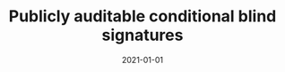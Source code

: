 ---
title: "Publicly auditable conditional blind signatures"
collection: publications
category: manuscripts
permalink: /publication/2021-01-01-Publicly-auditable-conditional-blind-signatures
date: 2021-01-01
venue: 'IOS Press'
citation: 'Grontas P, Pagourtzis A, Zacharakis A, Zhang B. Publicly auditable conditional blind signatures. Journal of Computer Security. 2021;29(2):229-271. doi:10.3233/JCS-181270'
excerpt: 'This work formalizes Publicly Auditable Conditional Blind Signatures (PACBS), a new cryptographic primitive that allows the verifiable issuance of blind signatures, the validity of which is contingent upon a predicate and decided by a designated verifier. In particular, when a user requests the signing of a message, blinded to protect her privacy, the signer embeds data in the signature that makes it valid if and only if a condition holds. A verifier, identified by a private key, can check the signature and learn the value of the predicate. Auditability mechanisms in the form of non-interactive zero-knowledge proofs are provided, so that a cheating signer cannot issue arbitrary signatures and a cheating verifier cannot ignore the embedded condition. The security properties of this new primitive are defined using cryptographic games. A proof-of-concept construction, based on the Okamoto–Schnorr blind signatures infused with a plaintext equivalence test is presented and its security is analyzed.'
---